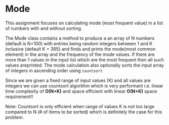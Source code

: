 # Mode

This assignment focuses on calculating mode (most frequent value) in a list of numbers with and wtihout sorting.

The Mode class contains a method to produce a an array of N numbers (default is N=100) with entries being random integers between 1 and K inclusive (default K = 365) and finds and prints the mode(most common element) in the array and the frequency of the mode values. 
If there are more than 1 values in the input list which are the most frequent then all such values areprinted. The mode calculation also optionally sorts the input array of integers in ascending order using <code>countsort</code>

Since we are given a fixed range of input values (K) and all values are integers we can use countsort algorithm which is very performant i.e. linear time complexity of **O(N+K)** and space efficient with linear **O(N+K)** space requirement!!

Note: Countsort is only efficient when range of values K is not too large compared to N (# of items to be sorted) which is definitely the case for this problem.
